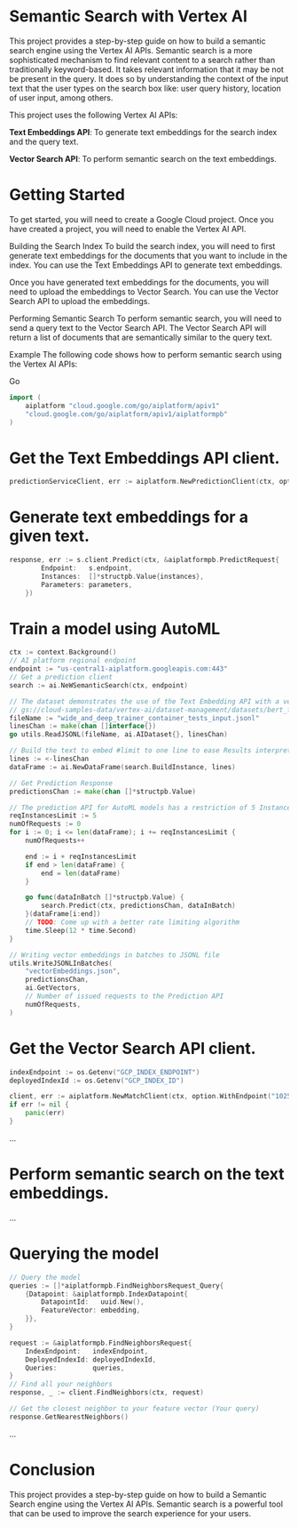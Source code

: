 # Semantic Search with Vertex AI

This project provides a step-by-step guide on how to build a semantic search engine using the Vertex AI APIs. Semantic search is a more sophisticated mechanism to find relevant content to a search rather than traditionally keyword-based. It takes relevant information that it may be not be present in the query. It does so by understanding the context of the input text that the user types on the search box like: user query history, location of user input, among others.

This project uses the following Vertex AI APIs:

**Text Embeddings API**: To generate text embeddings for the search index and the query text.

**Vector Search API**: To perform semantic search on the text embeddings.

# Getting Started

To get started, you will need to create a Google Cloud project. Once you have created a project, you will need to enable the Vertex AI API.

Building the Search Index
To build the search index, you will need to first generate text embeddings for the documents that you want to include in the index. You can use the Text Embeddings API to generate text embeddings.

Once you have generated text embeddings for the documents, you will need to upload the embeddings to Vector Search. You can use the Vector Search API to upload the embeddings.

Performing Semantic Search
To perform semantic search, you will need to send a query text to the Vector Search API. The Vector Search API will return a list of documents that are semantically similar to the query text.

Example
The following code shows how to perform semantic search using the Vertex AI APIs:

Go

```go
import (
    aiplatform "cloud.google.com/go/aiplatform/apiv1"
	"cloud.google.com/go/aiplatform/apiv1/aiplatformpb"
)
```

# Get the Text Embeddings API client.

```go
predictionServiceClient, err := aiplatform.NewPredictionClient(ctx, option.WithEndpoint(vertexAIEndpoint))
```

# Generate text embeddings for a given text.

```go
response, err := s.client.Predict(ctx, &aiplatformpb.PredictRequest{
		Endpoint:   s.endpoint,
		Instances:  []*structpb.Value{instances},
		Parameters: parameters,
	})
```

# Train a model using AutoML

```go
ctx := context.Background()
// AI platform regional endpoint
endpoint := "us-central1-aiplatform.googleapis.com:443"
// Get a prediction client
search := ai.NeWSemanticSearch(ctx, endpoint)

// The dataset demonstrates the use of the Text Embedding API with a vector database.
// gs://cloud-samples-data/vertex-ai/dataset-management/datasets/bert_finetuning/wide_and_deep_trainer_container_tests_input.jsonl
fileName := "wide_and_deep_trainer_container_tests_input.jsonl"
linesChan := make(chan []interface{})
go utils.ReadJSONL(fileName, ai.AIDataset{}, linesChan)

// Build the text to embed #limit to one line to ease Results interpretation
lines := <-linesChan
dataFrame := ai.NewDataFrame(search.BuildInstance, lines)

// Get Prediction Response
predictionsChan := make(chan []*structpb.Value)

// The prediction API for AutoML models has a restriction of 5 Instances per request.
reqInstancesLimit := 5
numOfRequests := 0
for i := 0; i <= len(dataFrame); i += reqInstancesLimit {
	numOfRequests++

	end := i + reqInstancesLimit
	if end > len(dataFrame) {
		end = len(dataFrame)
	}

	go func(dataInBatch []*structpb.Value) {
		search.Predict(ctx, predictionsChan, dataInBatch)
	}(dataFrame[i:end])
	// TODO: Come up with a better rate limiting algorithm
	time.Sleep(12 * time.Second)
}

// Writing vector embeddings in batches to JSONL file
utils.WriteJSONLInBatches(
	"vectorEmbeddings.json",
	predictionsChan,
	ai.GetVectors,
	// Number of issued requests to the Prediction API
	numOfRequests,
)
```

# Get the Vector Search API client.

```go
indexEndpoint := os.Getenv("GCP_INDEX_ENDPOINT")
deployedIndexId := os.Getenv("GCP_INDEX_ID")

client, err := aiplatform.NewMatchClient(ctx, option.WithEndpoint("102531040.us-central1-145252452137.vdb.vertexai.goog"))
if err != nil {
	panic(err)
}
```

...

# Perform semantic search on the text embeddings.

...

# Querying the model

```go
// Query the model
queries := []*aiplatformpb.FindNeighborsRequest_Query{
	{Datapoint: &aiplatformpb.IndexDatapoint{
		DatapointId:   uuid.New(),
		FeatureVector: embedding,
	}},
}

request := &aiplatformpb.FindNeighborsRequest{
	IndexEndpoint:   indexEndpoint,
	DeployedIndexId: deployedIndexId,
	Queries:         queries,
}
// Find all your neighbors
response, _ := client.FindNeighbors(ctx, request)

// Get the closest neighbor to your feature vector (Your query)
response.GetNearestNeighbors()
```

...

# Conclusion

This project provides a step-by-step guide on how to build a Semantic Search engine using the Vertex AI APIs. Semantic search is a powerful tool that can be used to improve the search experience for your users.

